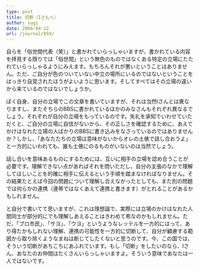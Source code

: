 ```yaml
---
type: post
title: 切断（Iさんへ）
author: sugi
date: 2004-04-12
url: /journal/859/
---
```

自らを「俗世間代表（笑）」と書かれていらっしゃいますが、書かれている内容を拝見する限りでは「俗世間」という無色のものではなくある特定の立場にたたれていらっしゃるようにみえます。もちろんそれが悪いということはありません。ただ、ご自分が色のついていない中立の場所にいるのではないということをはっきり自覚されたほうがよいように思います。そしてすべてはその立場の違いから来ているのではないでしょうか。

ぼく自身、自分の立場でこの文章を書いていますが、それは当然Iさんとは異なりますし、またそちらのBBSに書かれているほかのみなさんもそれぞれ異なるでしょう。それぞれが自分の立場をもっているのです。失礼を承知でいわせていただくと、ご自分の立場に自信がないから、その正しさを確認するために、あえてかけはなれた立場の人ばかりのBBSに書き込みをなさっているのではありませんか？しかし、「あなたたちの立場は意味がないからオレの土俵で話し合おうよ」と一方的にいわれても、誰も土俵にのるものがいないのは当然でしょう。

話し合いを意味あるものにするためには、互いに相手の立場を認め合うことが必要です。理解できない点があればそれを問いただし、自分の主張のなかで理解してほしいことを的確に相手に伝えるという手順を踏まなければなりません。その結果たとえば今回の問題について理解し合えなかったとしても、また別の問題では何らかの連携（連帯ではなくあえて連携と書きます）がとれることがあるかもしれません。

と自分で書いてて思いますが、これは理想論で、実際には立場のかけはなれた人間同士が部分的にでも理解しあえることはきわめて希なのかもしれません。ただ、「プロ市民」、「サヨ」、「ウヨ」というようなレッテルを一方的にはって、あり得たかもしれない理解、連携の可能性を一方的に切断して、自分が顧慮する範囲から取り除くようなまねは断じてしたくないと思うのです。今、この国では、そういう切断があちこちにあふれています。もし「切断」をしたいのなら、Iさん、あなたのお仲間はたくさんいらっしゃいますよ。そういう意味であなたは一人ではないです。
